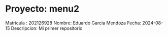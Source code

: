 # Proyecto: menu2
Matricula : 202126928
Nombre: Eduardo Garcia Mendoza
Fecha: 2024-08-15
Descripcion: Mi primer repositorio
